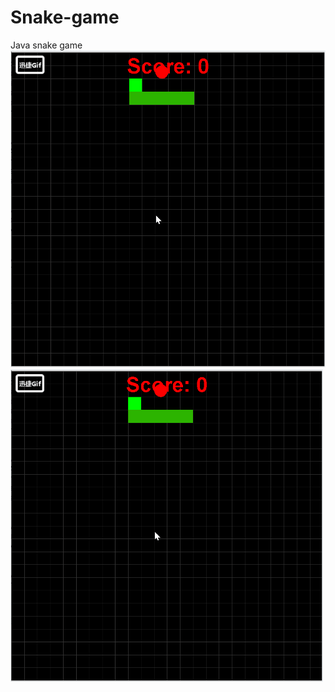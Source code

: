 # Snake-game
Java snake game
![image](https://github.com/sean698/Snake-game/blob/master/snake.gif)
<img
src="https://github.com/sean698/Snake-game/blob/master/snake.gif"
width=500 height=500>
